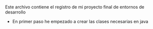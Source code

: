 Este archivo contiene el registro de mi proyecto final de entornos de desarrollo
- En primer paso he empezado a crear las clases necesarias en java

